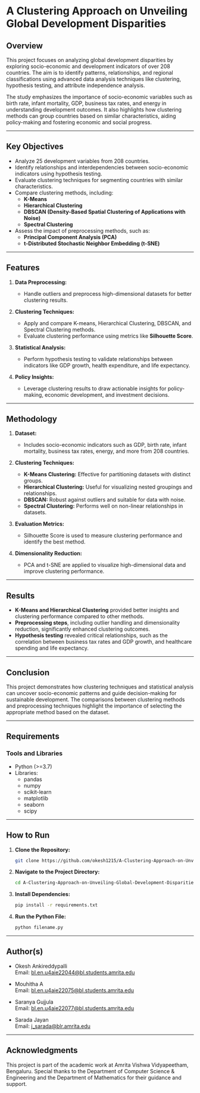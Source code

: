 
# A Clustering Approach on Unveiling Global Development Disparities

## Overview
This project focuses on analyzing global development disparities by exploring socio-economic and development indicators of over 208 countries. The aim is to identify patterns, relationships, and regional classifications using advanced data analysis techniques like clustering, hypothesis testing, and attribute independence analysis.

The study emphasizes the importance of socio-economic variables such as birth rate, infant mortality, GDP, business tax rates, and energy in understanding development outcomes. It also highlights how clustering methods can group countries based on similar characteristics, aiding policy-making and fostering economic and social progress.

---

## Key Objectives
- Analyze 25 development variables from 208 countries.
- Identify relationships and interdependencies between socio-economic indicators using hypothesis testing.
- Evaluate clustering techniques for segmenting countries with similar characteristics.
- Compare clustering methods, including:
  - **K-Means**
  - **Hierarchical Clustering**
  - **DBSCAN (Density-Based Spatial Clustering of Applications with Noise)**
  - **Spectral Clustering**
- Assess the impact of preprocessing methods, such as:
  - **Principal Component Analysis (PCA)**
  - **t-Distributed Stochastic Neighbor Embedding (t-SNE)**

---

## Features
1. **Data Preprocessing:**  
   - Handle outliers and preprocess high-dimensional datasets for better clustering results.
   
2. **Clustering Techniques:**  
   - Apply and compare K-means, Hierarchical Clustering, DBSCAN, and Spectral Clustering methods.
   - Evaluate clustering performance using metrics like **Silhouette Score**.
   
3. **Statistical Analysis:**  
   - Perform hypothesis testing to validate relationships between indicators like GDP growth, health expenditure, and life expectancy.
   
4. **Policy Insights:**  
   - Leverage clustering results to draw actionable insights for policy-making, economic development, and investment decisions.

---

## Methodology
1. **Dataset:**  
   - Includes socio-economic indicators such as GDP, birth rate, infant mortality, business tax rates, energy, and more from 208 countries.

2. **Clustering Techniques:**  
   - **K-Means Clustering:** Effective for partitioning datasets with distinct groups.
   - **Hierarchical Clustering:** Useful for visualizing nested groupings and relationships.
   - **DBSCAN:** Robust against outliers and suitable for data with noise.
   - **Spectral Clustering:** Performs well on non-linear relationships in datasets.

3. **Evaluation Metrics:**  
   - Silhouette Score is used to measure clustering performance and identify the best method.

4. **Dimensionality Reduction:**  
   - PCA and t-SNE are applied to visualize high-dimensional data and improve clustering performance.

---

## Results
- **K-Means and Hierarchical Clustering** provided better insights and clustering performance compared to other methods.  
- **Preprocessing steps**, including outlier handling and dimensionality reduction, significantly enhanced clustering outcomes.  
- **Hypothesis testing** revealed critical relationships, such as the correlation between business tax rates and GDP growth, and healthcare spending and life expectancy.

---

## Conclusion
This project demonstrates how clustering techniques and statistical analysis can uncover socio-economic patterns and guide decision-making for sustainable development. The comparisons between clustering methods and preprocessing techniques highlight the importance of selecting the appropriate method based on the dataset.

---

## Requirements
### Tools and Libraries
- Python (>=3.7)
- Libraries:
  - pandas
  - numpy
  - scikit-learn
  - matplotlib
  - seaborn
  - scipy

---

## How to Run
1. **Clone the Repository:**
   ```bash
   git clone https://github.com/okesh1215/A-Clustering-Approach-on-Unveiling-Global-Development-Disparities.git
   ```

2. **Navigate to the Project Directory:**
   ```bash
   cd A-Clustering-Approach-on-Unveiling-Global-Development-Disparities
   ```

3. **Install Dependencies:**
   ```bash
   pip install -r requirements.txt
   ```

4. **Run the Python File:**
   ```bash
   python filename.py
   ```

---

## Author(s)
- Okesh Ankireddypalli  
  Email: bl.en.u4aie22044@bl.students.amrita.edu

- Mouhitha A  
  Email: bl.en.u4aie22075@bl.students.amrita.edu

- Saranya Gujjula  
  Email: bl.en.u4aie22077@bl.students.amrita.edu

- Sarada Jayan  
  Email: j_sarada@blr.amrita.edu

---

## Acknowledgments
This project is part of the academic work at Amrita Vishwa Vidyapeetham, Bengaluru. Special thanks to the Department of Computer Science & Engineering and the Department of Mathematics for their guidance and support.
